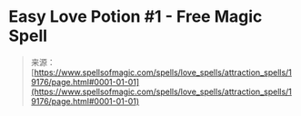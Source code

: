 <!--yml
category: 未分类
date: 2024-06-12 19:00:56
-->

# Easy Love Potion #1 - Free Magic Spell

> 来源：[https://www.spellsofmagic.com/spells/love_spells/attraction_spells/19176/page.html#0001-01-01](https://www.spellsofmagic.com/spells/love_spells/attraction_spells/19176/page.html#0001-01-01)